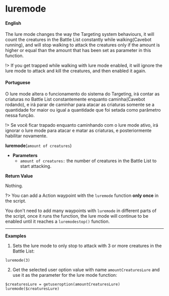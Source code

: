 
# luremode

<!-- tabs:start -->

#### **English**

The lure mode changes the way the Targeting system behaviours, it will count the creatures in the Battle List constantly while walking(Cavebot running), and will stop walking to attack the creatures only if the amount is higher or equal than the amount that has been set as parameter in this function.

!> If you get trapped while walking with lure mode enabled, it will ignore the lure mode to attack and kill the creatures, and then enabled it again.

#### **Portuguese**

O lure mode altera o funcionamento do sistema do Targeting, irá contar as criaturas no Battle List constantemente enquanto caminha(Cavebot rodando), e irá parar de caminhar para atacar as criaturas somente se a quantidade for maior ou igual a quantidade que foi setada como parâmetro nessa função.

!> Se você ficar trapado enquanto caminhando com o lure mode ativo, irá ignorar o lure mode para atacar e matar as criaturas, e posteriormente habilitar novamente.



<!-- tabs:end -->

**luremode**(`amount of creatures`)


- **Parameters**
  - `amount of creatures:` the number of creatures in the Battle List to start attacking.


**Return Value**

Nothing.


?> You can add a Action waypoint with the `luremode` function **only once** in the script.

You don't need to add many waypoints with `luremode` in different parts of the script, once it runs the function, the lure mode will continue to be enabled until it reaches a `luremodestop()` function.

---

**Examples**

1. Sets the lure mode to only stop to attack with 3 or more creatures in the Battle List:

```action
luremode(3)
```

2. Get the selected user option value with name `amountCreaturesLure` and use it as the parameter for the lure mode function:

```action
$creaturesLure = getuseroption(amountCreaturesLure)
luremode($creaturesLure)
```

